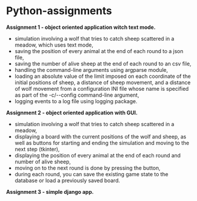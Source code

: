 # Python-assignments

<b> Assignment 1 - object oriented application witch text mode. </b>
- simulation involving a wolf that tries to catch sheep scattered in a meadow, which uses text mode,
- saving the position of every animal at the end of each round to a json file,
- saving the number of alive sheep at the end of each round to an csv file,
- handling the command-line arguments using argparse module,
- loading an absolute value of the limit imposed on each coordinate of the initial positions of sheep, a distance of sheep movement, and a distance of wolf movement from a configuration INI file whose name is specified as part of the -c/--config command-line argument,
- logging events to a log file using logging package.

<b> Assignment 2 - object oriented application with GUI. </b>
- simulation involving a wolf that tries to catch sheep scattered in a meadow,
- displaying a board with the current positions of the wolf and sheep, as well as buttons for starting and ending the simulation and moving to the next step (tkinter),
- displaying the position of every animal at the end of each round and number of alive sheep,
- moving on to the next round is done by pressing the button,
- during each round, you can save the existing game state to the database or load a previously saved board.

<b>Assignment 3 - simple django app. </b>
